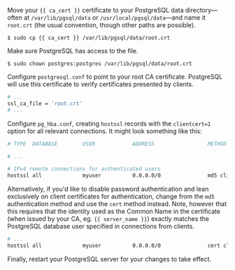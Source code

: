 Move your `{{ ca_cert }}` certificate to your PostgreSQL data directory&mdash;often at `/var/lib/pgsql/data` or `/usr/local/pgsql/data`&mdash;and name it `root.crt` (the usual convention, though other paths are possible).

```shell-session
$ sudo cp {{ ca_cert }} /var/lib/pgsql/data/root.crt
```

Make sure PostgreSQL has access to the file.

```shell-session
$ sudo chown postgres:postgres /var/lib/pgsql/data/root.crt
```

Configure `postgresql.conf` to point to your root CA certificate. PostgreSQL will use this certificate to verify certificates presented by clients.

```bash
# ...
ssl_ca_file = 'root.crt'
# ...
```

Configure `pg_hba.conf`, creating `hostssl` records with the `clientcert=1` option for all relevant connections. It might look something like this:

```bash
# TYPE  DATABASE        USER            ADDRESS                 METHOD

# ...

# IPv4 remote connections for authenticated users
hostssl all             myuser          0.0.0.0/0               md5 clientcert=1
```

Alternatively, if you'd like to disable password authentication and lean exclusively on client certificates for authentication, change from the `md5` authentication method and use the `cert` method instead. Note, however that this requires that the identity used as the Common Name in the certificate (when issued by your CA, eg. `{{ server_name }}`) exactly matches the PostgreSQL database user specified in connections from clients.

```bash
# ...
hostssl all             myuser          0.0.0.0/0               cert clientcert=1
```

Finally, restart your PostgreSQL server for your changes to take effect.
